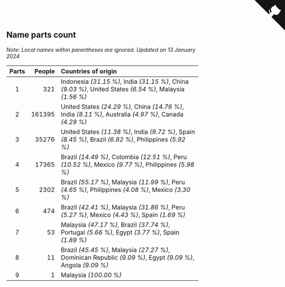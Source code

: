 ## Name parts count

*Note: Local names within parentheses are ignored.*
*Updated on 13 January 2024*

| Parts | People | Countries of origin |
| :--: | ---: | :--- |
| 1 | 321 | Indonesia *(31.15 %)*, India *(31.15 %)*, China *(9.03 %)*, United States *(6.54 %)*, Malaysia *(1.56 %)* |
| 2 | 161395 | United States *(24.29 %)*, China *(14.76 %)*, India *(8.11 %)*, Australia *(4.97 %)*, Canada *(4.29 %)* |
| 3 | 35276 | United States *(11.38 %)*, India *(9.72 %)*, Spain *(8.45 %)*, Brazil *(6.82 %)*, Philippines *(5.92 %)* |
| 4 | 17365 | Brazil *(14.49 %)*, Colombia *(12.51 %)*, Peru *(10.52 %)*, Mexico *(9.77 %)*, Philippines *(5.98 %)* |
| 5 | 2302 | Brazil *(55.17 %)*, Malaysia *(11.99 %)*, Peru *(4.65 %)*, Philippines *(4.08 %)*, Mexico *(3.30 %)* |
| 6 | 474 | Brazil *(42.41 %)*, Malaysia *(31.86 %)*, Peru *(5.27 %)*, Mexico *(4.43 %)*, Spain *(1.69 %)* |
| 7 | 53 | Malaysia *(47.17 %)*, Brazil *(37.74 %)*, Portugal *(5.66 %)*, Egypt *(3.77 %)*, Spain *(1.89 %)* |
| 8 | 11 | Brazil *(45.45 %)*, Malaysia *(27.27 %)*, Dominican Republic *(9.09 %)*, Egypt *(9.09 %)*, Angola *(9.09 %)* |
| 9 | 1 | Malaysia *(100.00 %)* |


<a href="https://github.com/JustinTimeCuber/wca_statistics" class="github-corner" aria-label="View source on Github"><svg width="80" height="80" viewBox="0 0 250 250" style="fill:#151513; color:#fff; position: absolute; top: 0; border: 0; right: 0;" aria-hidden="true"><path d="M0,0 L115,115 L130,115 L142,142 L250,250 L250,0 Z"></path><path d="M128.3,109.0 C113.8,99.7 119.0,89.6 119.0,89.6 C122.0,82.7 120.5,78.6 120.5,78.6 C119.2,72.0 123.4,76.3 123.4,76.3 C127.3,80.9 125.5,87.3 125.5,87.3 C122.9,97.6 130.6,101.9 134.4,103.2" fill="currentColor" style="transform-origin: 130px 106px;" class="octo-arm"></path><path d="M115.0,115.0 C114.9,115.1 118.7,116.5 119.8,115.4 L133.7,101.6 C136.9,99.2 139.9,98.4 142.2,98.6 C133.8,88.0 127.5,74.4 143.8,58.0 C148.5,53.4 154.0,51.2 159.7,51.0 C160.3,49.4 163.2,43.6 171.4,40.1 C171.4,40.1 176.1,42.5 178.8,56.2 C183.1,58.6 187.2,61.8 190.9,65.4 C194.5,69.0 197.7,73.2 200.1,77.6 C213.8,80.2 216.3,84.9 216.3,84.9 C212.7,93.1 206.9,96.0 205.4,96.6 C205.1,102.4 203.0,107.8 198.3,112.5 C181.9,128.9 168.3,122.5 157.7,114.1 C157.9,116.9 156.7,120.9 152.7,124.9 L141.0,136.5 C139.8,137.7 141.6,141.9 141.8,141.8 Z" fill="currentColor" class="octo-body"></path></svg></a><style>.github-corner:hover .octo-arm{animation:octocat-wave 560ms ease-in-out}@keyframes octocat-wave{0%,100%{transform:rotate(0)}20%,60%{transform:rotate(-25deg)}40%,80%{transform:rotate(10deg)}}@media (max-width:500px){.github-corner:hover .octo-arm{animation:none}.github-corner .octo-arm{animation:octocat-wave 560ms ease-in-out}}</style>
